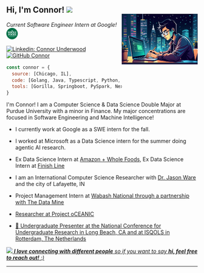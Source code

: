 <h2> Hi, I'm Connor! <img src="https://media.giphy.com/media/mGcNjsfWAjY5AEZNw6/giphy.gif" width="50"></h2>
<img align='right' src="./images/connor_study.jpg" width="200" style="position:relative; top:-20px;">
<p><em>Current Software Engineer Intern at Google!</a><img src="./images/wholefoods.png" width="30"></br>


</em></p>

[![Linkedin: Connor Underwood](https://img.shields.io/badge/-connorunderwood-blue?style=flat-square&logo=Linkedin&logoColor=white&link=https://www.linkedin.com/in/connorunderwood2004/)](https://www.linkedin.com/in/connorunderwood2004)
[![GitHub Connor](https://img.shields.io/github/followers/Connor-Underwood?label=follow&style=social)](https://github.com/Connor-Underwood)


```javascript
const connor = {
  source: [Chicago, IL],
  code: [Golang, Java, Typescript, Python, SQL],
  tools: [Gorilla, Springboot, PySpark, NextJS, Torch/TFlow],
}
```
I'm Connor! I am a Computer Science & Data Science Double Major at Purdue University with a minor in Finance. My major concentrations are focused in Software Engineering and Machine Intelligence!

- I currently work at Google as a SWE intern for the fall.

- I worked at Microsoft as a Data Science intern for the summer doing agentic AI research.

- Ex Data Science Intern at <a target="_blank" href="https://www.wholefoodsmarket.com/">Amazon + Whole Foods</a>, Ex Data Science Intern at <a target="_blank" href = "https://www.finishline.com/">Finish Line</a>

- I am an International Computer Science Researcher with <a target="_blank" href="https://jasonwarephd.com/">Dr. Jason Ware</a> and the city of Lafayette, IN

- Project Management Intern at <a target="_blank" href="https://onewabash.com/">Wabash National through a partnership with <a target="_blank" href="https://datamine.purdue.edu/"> The Data Mine

- Researcher at <a target="_blank" href="https://projectoceanic.substack.com/">Project oCEANIC

- 👥 Undergraduate Presenter at the National Conference for Undergraduate Research in Long Beach, CA and at ISQOLS in Rotterdam, The Netherlands

<img src="https://media.giphy.com/media/LnQjpWaON8nhr21vNW/giphy.gif" width="60"> <em><b>I love connecting with different people</b> so if you want to say <b>hi, feel free to reach out!</b> :)</em>

---
